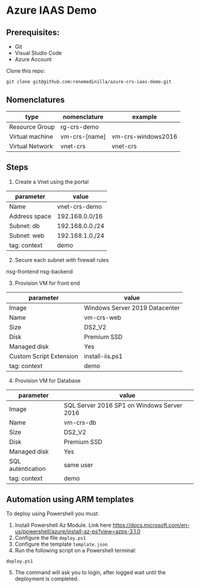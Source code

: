 # Azure IAAS Demo

## Prerequisites:
- Git
- Visual Studio Code
- Azure Account

Clone this repo:
```
git clone git@github.com:renemedinilla/azure-crs-iaas-demo.git
```

## Nomenclatures

|type|nomenclature|example|
|---|---|---|
|Resource Group|rg-crs-demo||
|Virtual machine|vm-crs-[name]|vm-crs-windows2016|
|Virtual Network|vnet-crs|vnet-crs|

## Steps

1. Create a Vnet using the portal

|parameter|value|
|---|---|
|Name|vnet-crs-demo|
|Address space|192.168.0.0/16|
|Subnet: db|192.168.0.0./24|
|Subnet: web|192.168.1.0./24|
|tag: context|demo|

2. Secure each subnet with firewall rules

nsg-frontend
nsg-backend

3. Provision VM for front end

|parameter|value|
|---|---|
|Image|Windows Server 2019 Datacenter|
|Name|vm-crs-web|
|Size|DS2_V2|
|Disk|Premium SSD|
|Managed disk|Yes|
|Custom Script Extension|install-iis.ps1|
|tag: context|demo|

4. Provision VM for Database

|parameter|value|
|---|---|
|Image|SQL Server 2016 SP1 on Windows Server 2016|
|Name|vm-crs-db|
|Size|DS2_V2|
|Disk|Premium SSD|
|Managed disk|Yes|
|SQL autentication|same user|
|tag: context|demo|

## Automation using ARM templates

To deploy using Powershell you must:

1. Install Powershell Az Module. Link here https://docs.microsoft.com/en-us/powershell/azure/install-az-ps?view=azps-3.1.0
2. Configure the file `deploy.ps1`
3. Configure the template `template.json`
4. Run the following script on a Powershell terminal:

```
deploy.ps1
```

5. The command will ask you to login, after logged wait until the deployment is completed.